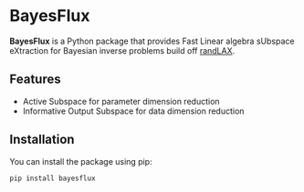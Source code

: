 # BayesFlux

**BayesFlux** is a Python package that provides Fast Linear algebra sUbspace eXtraction for Bayesian inverse problems build off [randLAX](https://github.com/joshuawchen/randLAX).

## Features

- Active Subspace for parameter dimension reduction
- Informative Output Subspace  for data dimension reduction

## Installation

You can install the package using pip:

```bash
pip install bayesflux
